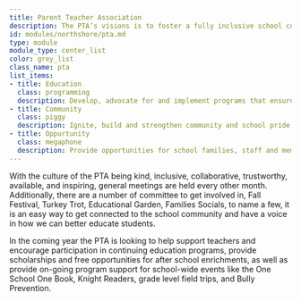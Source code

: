 ```yaml
---
title: Parent Teacher Association
description: The PTA’s visions is to foster a fully inclusive school community where students are thriving, teachers are supported, families are engaged, and all voices are welcome.
id: modules/northshore/pta.md
type: module
module_type: center_list
color: grey_list
class_name: pta
list_items:
- title: Education
  class: programming
  description: Develop, advocate for and implement programs that ensure strong education outcomes for students.
- title: Community
  class: piggy 
  description: Ignite, build and strengthen community and school pride among all parents, teachers, and students.
- title: Oppurtunity
  class: megaphone
  description: Provide opportunities for school families, staff and members of our community to sustain these programs.
---
```

With the culture of the PTA being kind, inclusive, collaborative, trustworthy, available, and inspiring, general meetings are held every other month.  Additionally, there are a number of committee to get involved in, Fall Festival, Turkey Trot, Educational Garden, Families Socials, to name a few, it is an easy way to get connected to the school community and have a voice in how we can better educate students.  

In the coming year the PTA is looking to help support teachers and encourage participation in continuing education programs, provide scholarships and free opportunities for after school enrichments, as well as provide on-going program support for school-wide events like the One School One Book, Knight Readers, grade level field trips, and Bully Prevention.

